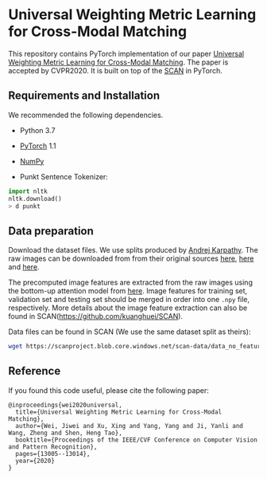 # Universal Weighting Metric Learning for Cross-Modal Matching
This repository contains PyTorch implementation of our paper [Universal Weighting Metric Learning for Cross-Modal Matching](https://arxiv.org/abs/2010.03403).
The paper is accepted by CVPR2020. It is built on top of the [SCAN](https://github.com/kuanghuei/SCAN) in PyTorch.


## Requirements and Installation
We recommended the following dependencies.

* Python 3.7
* [PyTorch](http://pytorch.org/) 1.1
* [NumPy](http://www.numpy.org/) 

* Punkt Sentence Tokenizer:
```python
import nltk
nltk.download()
> d punkt
```

## Data preparation

Download the dataset files. We use splits produced by [Andrej Karpathy](http://cs.stanford.edu/people/karpathy/deepimagesent/). The raw images can be downloaded from from their original sources [here](http://nlp.cs.illinois.edu/HockenmaierGroup/Framing_Image_Description/KCCA.html), [here](http://shannon.cs.illinois.edu/DenotationGraph/) and [here](http://mscoco.org/).

The precomputed image features are extracted from the raw images using the bottom-up attention model from [here](https://github.com/peteanderson80/bottom-up-attention). Image features for training set, validation set and testing set should be merged in order into one `.npy` file, respectively. More details about the image feature extraction can also be found in SCAN(https://github.com/kuanghuei/SCAN).

Data files can be found in SCAN (We use the same dataset split as theirs):

```bash
wget https://scanproject.blob.core.windows.net/scan-data/data_no_feature.zip
```
## Reference

If you found this code useful, please cite the following paper:
```
@inproceedings{wei2020universal,
  title={Universal Weighting Metric Learning for Cross-Modal Matching},
  author={Wei, Jiwei and Xu, Xing and Yang, Yang and Ji, Yanli and Wang, Zheng and Shen, Heng Tao},
  booktitle={Proceedings of the IEEE/CVF Conference on Computer Vision and Pattern Recognition},
  pages={13005--13014},
  year={2020}
}
```

